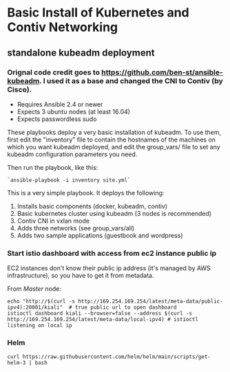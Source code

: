 # Basic Install of Kubernetes and Contiv Networking
## standalone kubeadm deployment
### Orignal code credit goes to https://github.com/ben-st/ansible-kubeadm. I used it as a base and changed the CNI to Contiv (by Cisco).

- Requires Ansible 2.4 or newer
- Expects 3 ubuntu nodes (at least 16.04)
- Expects passwordless sudo

These playbooks deploy a very basic installation of kubeadm.
To use them, first edit the "inventory" file to contain the
hostnames of the machines on which you want kubeadm deployed, and edit the
group_vars/ file to set any kubeadm configuration parameters you need.

Then run the playbook, like this:

	`ansible-playbook -i inventory site.yml`


This is a very simple playbook. It deploys the following:

1. Installs basic components (docker, kubeadm, contiv) 
2. Basic kubernetes cluster using kubeadm (3 nodes is recommended)
3. Contiv CNI in vxlan mode
4. Adds three networks (see group_vars/all)
5. Adds two sample applications (guestbook and wordpress)

### Start istio dashboard with access from ec2 instance public ip 

EC2 instances don't know their public ip address (it's managed by AWS infrastructure), so you have to get it from metadata.

From *Master* node:

```
echo "http://$(curl -s http://169.254.169.254/latest/meta-data/public-ipv4):20001/kiali"  # true public url to open dashboard
istioctl dashboard kiali --browser=false --address $(curl -s http://169.254.169.254/latest/meta-data/local-ipv4) # istioctl listening on local ip
```

### Helm

```
curl https://raw.githubusercontent.com/helm/helm/main/scripts/get-helm-3 | bash
```
